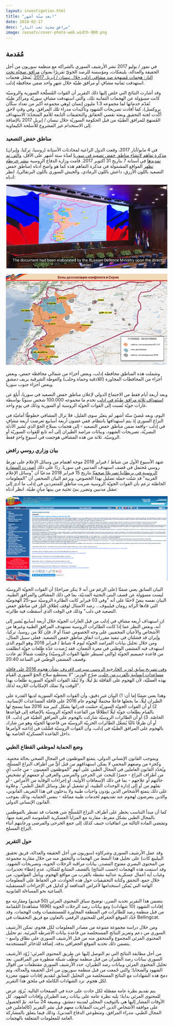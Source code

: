 ```yaml
---
layout: investigation.html
title: "بعد ستّة أشهر!"
date: 2018-02-17
desc: "مرافق صحية تحت النار"
image: /assets/cover-photo-web.width-800.png
---
```


## مُقدمة

في تموز / يوليو 2017 نشر الأرشيف السوري بالشراكة مع منظمة سوريون من أجل الحقيقة والعدالة، بلينغكات، ومؤسسة للرصد الجويّ تقريرًا بعنوان [مرافق صحيّة تحت النار: هجمات مُمنهجة ضد مشافي إدلب خلال نيسان / إبريل 2017](https://syrianarchive.org/ar/investigations/Medical-Facilities-Under-Fire/). يُفصّل هجمات استهدفت ثمانية مشافٍ أو مرافق طبيّة خلال شهرٍ واحد ضمن محافظة إدلب.

وقد أشارت النتائج التي خلص إليها ذلك التقرير أن القوات المُسلّحة السورية والروسيّة كانت مسؤولة عن الهجمات الثمانية تلك، والتي استهدفت مشافٍ سوريّة ومراكز طبيّة تُقدّم خدماتها لما مجموعه 1.3 مليون إنسان (وهي مجموعة أكبر من تعداد سكّان بروكسل)، كما أفادت تصريحات الشهود وتأكيدات مدراء تلك المرافق. وفي وقتٍ لاحق أكّدت لجنة التحقيق وبعثة تقصي الحقائق والتحقيقات التابعة للأمم المتحدّة؛ الاستهداف المُمنهج للمرافق الطبيّة من قبل الحكومة السوريّة خلال نيسان / إبريل 2017 بالإضافة إلى الاستخدام غير المشروع للأسلحة الكيماوية.

### مناطق خفض التصعيد

في 4 مايو/أيار 2017، وقعت الدول الراعية لمحادثات الأستانة (روسيا، تركيا، وإيران) [مذكرة تفاهم لإنشاء مناطق خفض تصعيد في سوريا](https://www.youtube.com/watch?v=5cF-gIL8yzk) لمدّة ستة أشهر على الأقل، [والتي تم تمديدها](https://sana.sy/en/?p=116911]) في أستانة 7 بتاريخ 31 أكتوبر 2017. قامت وزارة الدفاع الروسية  [بنشر خريطة تظهر](https://function.mil.ru/news_page/intrel/more.htm?id=12121964%40egNews) المواقع المشمولة في مذكرة التفاهم هذه كما هو واضح أدناه (مناطق خفض التصعيد باللون الأزرق، داعش باللون الرمادي، والجيش السوري باللون البرتقالي). انظر أدناه:

![Russian MOD video](/assets/atarib-3.png)

![Map of de-escalation zone](/assets/atarib-4.png)

وشملت هذه المناطق محافظة إدلب، وبعض أجزاء من شمالي محافظة حمص، وبعض أجزاء من المحافظات المجاورة (اللاذقية وحماة وحلب) والغوطة الشرقية بريف دمشق وبعض أجزاء جنوب سوريا.

وبعد أربعة أيام فقط من الاجتماع الدولي لإعلان مناطق خفض التصعيد في سوريا، أُبلغ عن [استهداف ثلاثة مرافق طبيّة في إدلب](https://syrianarchive.org/ar/investigations/Three-Idlib-Medical-Facilities-Attacked.html) تخدم ما مجموعه 100.000 شخص سنويًا بواسطة غارات جويّة نُسبت إلى القوات الجويّة الروسية أو السورية وذلك في يومٍ واحد.

اليوم، وبعد مُضيّ ستّة أشهر لم يتغيّر سوى القليل، فلا تزال المشافي خطوطًا أماميّة في النزاع السوري إذ يتم استهدافها بانتظام. ففي غضون أربعة أسابيع تعرضت أربعة مشافٍ في إدلب -واقعة ضمن مناطق خفض التصعيد - إلى هجمات بسلاح الجوّ الذي تُشير الأدلة البصريّة، تصريحات الشهود، وبيانات مراصد الطيران إلى أنه تابع للقوات السوريّة أو الروسيّة. ثلاثة من هذه المشافي هوجمت في أسبوعٍ واحدٍ فقط.

### بيان وزاري روسي رافض

شهد الأسبوع الأول من شباط / فبراير 2018 موجة اهتمام من وسائل الإعلام على تورط روسي مُحتمل في قصف استهدف المدنيين في سوريا. ردًا على ذلك [أصدرت السفارة الروسية في بريطانيا تصريحًا صحفيًا](https://www.rusemb.org.uk/fnapr/6391) بتاريخ 15 فبراير 2018 مدعيًا أن "وسائل الإعلام الغربية" قد شنّت حملة تضليل بهذا الخصوص، ويزعم البيان الصحفي أن "المعلومات الخاطئة تزعم بأن القوات الجويّة الروسية ضربت مناطق للمتمردين في إدلب ما أدى إلى مقتل مدنيين وتضرر بنىً تحتية من بينها مبانٍ طبيّة. انظر أدناه:

![Ministry statement](/assets/russian_embassy_press_release_15022018.png)

البيان السابق يعني ضمنًا (على الرغم من أنه لا ينكر صراحةً) أن القوات الجويّة الروسيّة ليست مسؤولة عن قصف البنى التحتية المدنيّة، بما في ذلك المشافي والمرافق الطبية. البيان نفسه ينصّ لاحقًا على أنه "وفي 03 فبراير كانت الطائرة الروسيّة سو-25 الهجوميّة التي قادها الرائد رومان فيليبوف... رصد الامتثال لوقف إطلاق النار في مناطق خفض التصعيد في دلب" وذلك في الوقت الذي أُسقطت فيه طائرته.

ان استهداف أربعة مشافٍ في إدلب من قبل الغارات الجويّة خلال أربعة أسابيع يُشير إلى أنه، وبغض النظر عما إذا كانت الطائرات الروسية تستهدف المرافق الطبية وغيرها من الأشخاص والأعيان المحميين على وجه الخصوص عمدًا أو لا، فإن كلًا من روسيا، تركيا، وإيران قد فشلتان في تنفيذ مقررات اتفاق مناطق خفض التصعيد. فعلى سبيل المثال، ومن خلال تحليل بيانات المراصد الجويّة ليوم 4 شباط / فبراير 2018 وهو اليوم الذي استهدف فيه المشفى الوطني في معرة النعمان، فقد رُصدت عدّة طلعات جويّة انطلقت من قاعدة حميميم الجويّة (والتي تُسيطر عليها القوات الروسيّة) وحلّقت شمالًا ثم عادت وقصف المشفى الوطني في الساعة 20:40.

[وفي تصريح سابق لوزير الخارجية الروسي سيرغي لافروف بشأن هجوم 2016 على قافلة مساعدات إنسانية بالقرب من حلب،](https://sputniknews.com/middleeast/201609211045538182-syria-russia-attack-convoy/) صرّح الوزير: "لا يستطيع سلاح الجوّ السوري القيام بهذه العمليّة، لأن الهجوم على القافلة تمّ ليلًا، ولا تُنفّذ القوات الجويّة السورية طلعات بهذا الوقت ولا تملك الإمكانيات اللازمة لذلك".

وهذا يعني ضمنًا إما أن: 1) البيان غير دقيق، وأن القوات الجويّة السورية لديها القدرة على الطيران ليلًا، ما يجعلها فاعلًا محتملًا لهجوم عام 2016 على قافلة المساعدات الإنسانية. 2) أو أن القوات الجويّة السوريّة حسّنت قدراتها بشكل كبير منذ 2016 مما يسمح لها بالقيام بطلعات جويّة ليلًا انطلاقًا من القاعدة الجويّة الروسيّة بالإضافة إلى قواعدها الخاصّة. 3) أو أن الطائرات الروسيّة شاركت بالهجوم على المرافق الطبيّة في إدلب. 4) أو أن طرفًا ثالثًا يُشغّل الطائرات الحربيّة الروسيّة من قاعدتها الجويّة وهو من شارك بالهجوم على المرافق الطبيّة في إدلب، وأن القوات الروسيّة فشّلت في إذاعنه لأوامرها داخل القاعدة العسكريّة الخاصة بها.

### وضع الحماية لموظفي القطاع الطبي

وبموجب القانون الإنساني الدولي، يتمتع الموظفون في المجال الصحي بحالة محمية. وكجزء من وضعهم المحمي لا يمكن استهدافهم من قبل أيٍّ من أطراف النزاع المسلّح. ويُحدّد القانون العاملين في المجال الطبي على أنهم “الموظفون المعينون - من جانب أيٍ من أطراف النزاع - حصرًا للبحث عن الجرحى والمرضى والغرقى أو جمعهم أو تشخيص حالتهم أو علاجهم - بما في ذلك الإسعافات الأولية، أو إجراءات الوقاية من الأمراض - أو نقلهم من أو إلى إدارة الوحدات الطبية، أو تشغيل أو نقل وسائل النقل الطبي”. وعلاوة على ذلك يتمتع الأشخاص الذين يؤدون واجبات طبية ولا يدخلون في هذا التعريف القانوني، والذين يتعرضون لهجوم عند تقديمهم لخدمات طبية مماثلة - بنفس الحماية، وذلك بموجب القانون الإنساني الدولي.

كما أن مبدأ التناسب يحظر على أطراف النزاع المُسلّح شن هجمات قد تضطر بالموظفين بالمجال الطبي بشكل مفرط، مقارنة مع المزايا العسكرية الملموسة المرتقبة منها. وتقتضي المادة الثالثة من اتفاقيات جنيف كذلك إلى جمع الجرحى والمرضى ورعايتهم أثناء النزاع المسلح.

### حول التقرير

وقد عمل الأرشيف السوري وشركاؤه (سوريون من أجل الحقيقة والعدالة، فريق تحقيق البيلينغ كات) على تحليل هذا النمط من الهجمات والتحقق منه من خلال مقارنة مجموعة من المحتوى البصري مفتوح المصدر، بيانات مراقبة الرحلات الجوية، وتصريحات الشهود. وقد استمت هذه الهجمات (حسب النتائج) بالقصف المتتابع للمكان، عدم إعطاء تحذيرات، وغياب أية أعمال عسكرية عدائية نشطة بالقرب من مواقع الهجوم. ويأمل المؤلفون، من خلال جمع، التحقق وكتابة التحقيقيات حول هذه الحوادث، في الحفاظ على المعلومات الهامة التي يُمكن استخدامها لأغراض المدافعة أو كدليل في الإجراءات المستقبلية الساعية نحو المساءلة القانونية.

يتضمن هذا التقرير تحديد الضرر، توضيح سياق المحتوى المرئي (50 فيديو) ومقارنته مع إفادات الشهود (10 شهادات) ومع بيانات رصد الرحلات الجوية (1696 مشاهدة) المُقدّمة من قبل منظمة رصد للطائرات في المنطقة المجاورة للمستشفيات وقت الهجمات. وقد حُدّد الموقع الجغرافي للمحتوى الرقمي بالتعاون مع فريق التحقيقات في Bellingcat.

ومن خلال دراسة مجموعة متنوعة من مصادر المعلومات لكل هجوم، تمكن الأرشيف السوري من دعم وتعزيز النتائج المستخلصة من قاعدة بيانات الأشرطة المرئية. تم تحليل المحتوى المرئي المجموع والمتحقق منه من قبل الأرشيف السوري على نطاق واسع - يتضمن ذلك تحديد الموقع الجغرافي بدقة، إضافة للذخائر المستخدمة.

من أجل مطابقة النتائج التي تم التوصل إليها عن طريق المحتوى المرئي؛ زُوّد الأرشيف السوري ببيانات رصد الطيران من قبل منظمة توظّف شبكة متطورة من المراقبين. بعد تحليل المحتوى المرئي وبيانات رصد الطيران، حدد الأرشيف السوري مقتطفات من أقوال الشهود والضحايا؛ والتي جُمعت من قبل منظمة سوريون من أجل الحقيقة والعدالة، وتم دمج هذه الشهادات مع النتائج المستخلصة من التحليل السابق لتقديم إفادات شهود معززة لكل هجوم. ترد الشهادات الكاملة في ملحق هذا التقرير.

يتم تقديم نظرة عامة مفصّلة لكل حادث على حدة في الصفحات التالية. يُزوّد عرض للمحتوى المرئي بدايةً؛ يليه نظرة عامة على بيانات رصد الطيران وإفادات الشهود. كل الأوقات المشار إليها هي بالتوقيت المحلي لمدينة دمشق، وبصيغة 24 ساعة. تمّ الحصول على موافقة الأشخاص الذين أجريت المقابلات معهم قبل نشر التقرير (كالعاملين في المجال الطبي، مدراء المرافق، ومتطوعي الدفاع المدني)، وذلك فيما يتعلق بالمشاركة العامة للمعلومات المتعلقة بالهجمات.
